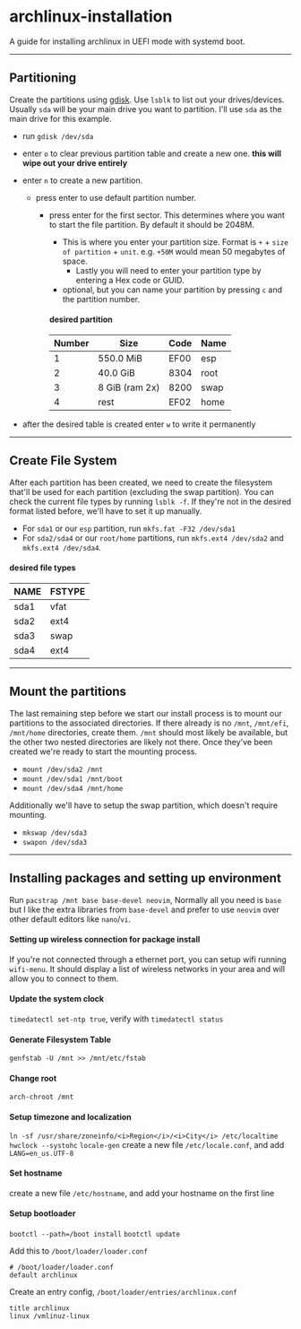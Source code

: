 # archlinux-installation
A guide for installing archlinux in UEFI mode with systemd boot.

---

## Partitioning
Create the partitions using [gdisk](https://wiki.archlinux.org/index.php/Gdisk). Use `lsblk` to list out your drives/devices. Usually `sda` will be your main drive you want to partition. I'll use `sda` as the main drive for this example.

* run `gdisk /dev/sda`
* enter `o` to clear previous partition table and create a new one. **this will wipe out your drive entirely**
* enter `n` to create a new partition.
  * press enter to use default partition number.
    * press enter for the first sector. This determines where you want to start the file partition. By default it should be 2048M.
      * This is where you enter your partition size. Format is `+` + `size of partition` + `unit`. e.g. `+50M` would mean 50 megabytes of space.
        * Lastly you will need to enter your partition type by entering a Hex code or GUID.
	  * optional, but you can name your partition by pressing `c` and the partition number.

	  #### desired partition
	  Number | Size | Code | Name
	  -------|----- | -----|-------
	  1 | 550.0 MiB | EF00 | esp
	  2 | 40.0 GiB | 8304 | root
	  3 | 8 GiB (ram 2x) | 8200 | swap
	  4 | rest | EF02 | home

* after the desired table is created enter `w` to write it permanently

---

## Create File System
After each partition has been created, we need to create the filesystem that'll be used for each partition (excluding the swap partition). You can check the current file types by running `lsblk -f`. If they're not in the desired format listed before, we'll have to set it up manually.

* For `sda1` or our `esp` partition, run `mkfs.fat -F32 /dev/sda1`
* For `sda2/sda4` or our `root/home` partitions, run `mkfs.ext4 /dev/sda2` and `mkfs.ext4 /dev/sda4`.

#### desired file types

NAME | FSTYPE
-----|-------
sda1 | vfat
sda2 | ext4
sda3 | swap
sda4 | ext4

---

## Mount the partitions
The last remaining step before we start our install process is to mount our partitions to the associated directories. If there already is no `/mnt`, `/mnt/efi`, `/mnt/home` directories, create them. `/mnt` should most likely be available, but the other two nested directories are likely not there. Once they've been created we're ready to start the mounting process.

* `mount /dev/sda2 /mnt`
* `mount /dev/sda1 /mnt/boot`
* `mount /dev/sda4 /mnt/home`

Additionally we'll have to setup the swap partition, which doesn't require mounting.

* `mkswap /dev/sda3`
* `swapon /dev/sda3`

---

## Installing packages and setting up environment
Run `pacstrap /mnt base base-devel neovim`, Normally all you need is `base` but I like the extra libraries from `base-devel` and prefer to use `neovim` over other default editors like `nano`/`vi`.

#### Setting up wireless connection for package install
If you're not connected through a ethernet port, you can setup wifi running `wifi-menu`. It should display a list of wireless networks in your area and will allow you to connect to them.

#### Update the system clock
`timedatectl set-ntp true`, verify with `timedatectl status`

#### Generate Filesystem Table
`genfstab -U /mnt >> /mnt/etc/fstab`

#### Change root
`arch-chroot /mnt`

#### Setup timezone and localization
`ln -sf /usr/share/zoneinfo/<i>Region</i>/<i>City</i> /etc/localtime`
`hwclock --systohc`
`locale-gen`
create a new file `/etc/locale.conf`, and add `LANG=en_us.UTF-8`

#### Set hostname
create a new file `/etc/hostname`, and add your hostname on the first line

#### Setup bootloader
`bootctl --path=/boot install`
`bootctl update`

Add this to `/boot/loader/loader.conf`
```
# /boot/loader/loader.conf
default archlinux
```
Create an entry config, `/boot/loader/entries/archlinux.conf`
```
title archlinux
linux /vmlinuz-linux
